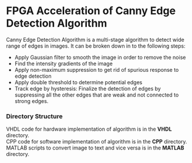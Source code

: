 # FPGA Acceleration of Canny Edge Detection Algorithm

Canny Edge Detection Algorithm is a multi-stage algorithm to detect wide range of edges in images. It can be broken down in to the following steps:
* Apply Gaussian filter to smooth the image in order to remove the noise
* Find the intensity gradients of the image
* Apply non-maximum suppression to get rid of spurious response to edge detection
* Apply double threshold to determine potential edges
* Track edge by hysteresis: Finalize the detection of edges by suppressing all the other edges that are weak and not connected to strong edges. 


### Directory Structure
VHDL code for hardware implementation of algorithm is in the **VHDL** directory.<br />
CPP code for software implementation of algorithm is in the **CPP** directory.<br />
MATLAB scripts to convert image to text and vice versa is in the **MATLAB** directory.
